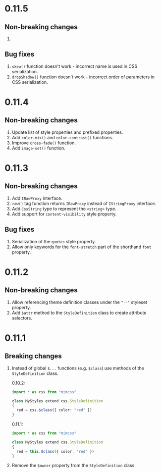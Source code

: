 # 0.11.5
## Non-breaking changes

1.

## Bug fixes

1. `skew()` function doesn't work - incorrect name is used in CSS serialization.
2. `dropShadow()` function doesn't work - incorrect order of parameters in CSS serialization.


# 0.11.4
## Non-breaking changes

1. Update list of style properties and prefixed properties.
1. Add `color-mix()` and `color-contrast()` functions.
1. Improve `cross-fade()` function.
1. Add `image-set()` function.


# 0.11.3
## Non-breaking changes

1. Add `IRawProxy` interface.
1. `raw()` tag function returns `IRawProxy` instead of `IStringProxy` interface.
1. Add `CssString` type to represent the `<string>` type.
1. Add support for `content-visibility` style property.


## Bug fixes

1. Serialization of the `quotes` style property.
2. Allow only keywords for the `font-stretch` part of the shorthand `font` property.


# 0.11.2
## Non-breaking changes

1. Allow referencing theme definition classes under the `"--"` styleset property.
1. Add `$attr` method to the `StyleDefinition` class to create attribute selectors.


# 0.11.1
## Breaking changes

1. Instead of global `$...` functions (e.g. `$class`) use methods of the `StyleDefinition` class.

    0.10.2:
    ```typescript
    import * as css from "mimcss"

    class MyStyles extend css.StyleDefinition
    {
      red = css.$class({ color: "red" })
    }
    ```

    0.11.1:
    ```typescript
    import * as css from "mimcss"

    class MyStyles extend css.StyleDefinition
    {
      red = this.$class({ color: "red" })
    }
    ```

1. Remove the `$owner` property from the `StyleDefinition` class.



